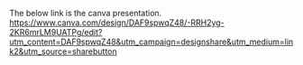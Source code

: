 The below link is the canva presentation.
https://www.canva.com/design/DAF9spwqZ48/-RRH2yg-2KR6mrLM9UATPg/edit?utm_content=DAF9spwqZ48&utm_campaign=designshare&utm_medium=link2&utm_source=sharebutton
